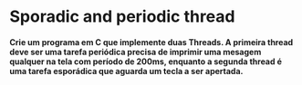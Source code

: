 # Sporadic and periodic thread
#### Crie um programa em C que implemente duas Threads. A primeira thread deve ser uma tarefa periódica precisa de imprimir uma mesagem qualquer na tela com período de 200ms, enquanto a segunda thread é uma tarefa esporádica que aguarda um tecla a ser apertada.
